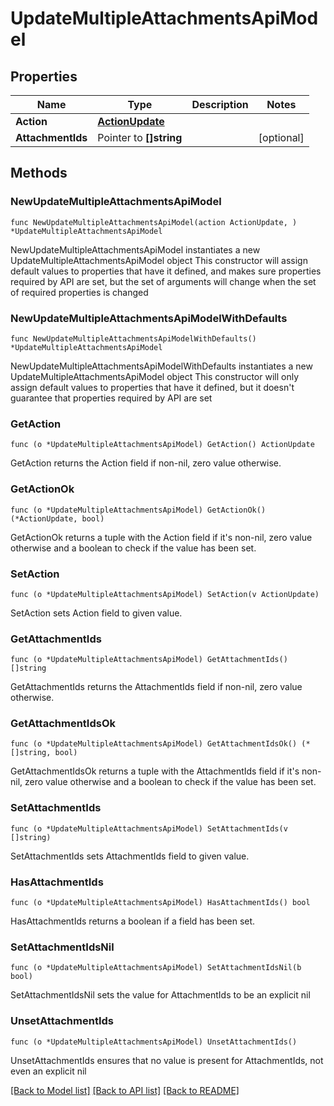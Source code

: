 # UpdateMultipleAttachmentsApiModel

## Properties

Name | Type | Description | Notes
------------ | ------------- | ------------- | -------------
**Action** | [**ActionUpdate**](ActionUpdate.md) |  | 
**AttachmentIds** | Pointer to **[]string** |  | [optional] 

## Methods

### NewUpdateMultipleAttachmentsApiModel

`func NewUpdateMultipleAttachmentsApiModel(action ActionUpdate, ) *UpdateMultipleAttachmentsApiModel`

NewUpdateMultipleAttachmentsApiModel instantiates a new UpdateMultipleAttachmentsApiModel object
This constructor will assign default values to properties that have it defined,
and makes sure properties required by API are set, but the set of arguments
will change when the set of required properties is changed

### NewUpdateMultipleAttachmentsApiModelWithDefaults

`func NewUpdateMultipleAttachmentsApiModelWithDefaults() *UpdateMultipleAttachmentsApiModel`

NewUpdateMultipleAttachmentsApiModelWithDefaults instantiates a new UpdateMultipleAttachmentsApiModel object
This constructor will only assign default values to properties that have it defined,
but it doesn't guarantee that properties required by API are set

### GetAction

`func (o *UpdateMultipleAttachmentsApiModel) GetAction() ActionUpdate`

GetAction returns the Action field if non-nil, zero value otherwise.

### GetActionOk

`func (o *UpdateMultipleAttachmentsApiModel) GetActionOk() (*ActionUpdate, bool)`

GetActionOk returns a tuple with the Action field if it's non-nil, zero value otherwise
and a boolean to check if the value has been set.

### SetAction

`func (o *UpdateMultipleAttachmentsApiModel) SetAction(v ActionUpdate)`

SetAction sets Action field to given value.


### GetAttachmentIds

`func (o *UpdateMultipleAttachmentsApiModel) GetAttachmentIds() []string`

GetAttachmentIds returns the AttachmentIds field if non-nil, zero value otherwise.

### GetAttachmentIdsOk

`func (o *UpdateMultipleAttachmentsApiModel) GetAttachmentIdsOk() (*[]string, bool)`

GetAttachmentIdsOk returns a tuple with the AttachmentIds field if it's non-nil, zero value otherwise
and a boolean to check if the value has been set.

### SetAttachmentIds

`func (o *UpdateMultipleAttachmentsApiModel) SetAttachmentIds(v []string)`

SetAttachmentIds sets AttachmentIds field to given value.

### HasAttachmentIds

`func (o *UpdateMultipleAttachmentsApiModel) HasAttachmentIds() bool`

HasAttachmentIds returns a boolean if a field has been set.

### SetAttachmentIdsNil

`func (o *UpdateMultipleAttachmentsApiModel) SetAttachmentIdsNil(b bool)`

 SetAttachmentIdsNil sets the value for AttachmentIds to be an explicit nil

### UnsetAttachmentIds
`func (o *UpdateMultipleAttachmentsApiModel) UnsetAttachmentIds()`

UnsetAttachmentIds ensures that no value is present for AttachmentIds, not even an explicit nil

[[Back to Model list]](../README.md#documentation-for-models) [[Back to API list]](../README.md#documentation-for-api-endpoints) [[Back to README]](../README.md)


